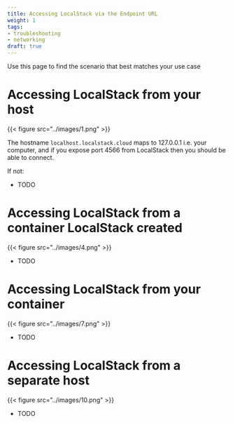 ```yaml
---
title: Accessing LocalStack via the Endpoint URL
weight: 1
tags:
- troubleshooting
- networking
draft: true
---
```


Use this page to find the scenario that best matches your use case

# Accessing LocalStack from your host

{{< figure src="../images/1.png" >}}

The hostname `localhost.localstack.cloud` maps to 127.0.0.1 i.e. your computer, and if you expose port 4566 from LocalStack then you should be able to connect.

If not:

* TODO

# Accessing LocalStack from a container LocalStack created

{{< figure src="../images/4.png" >}}

* TODO

# Accessing LocalStack from your container

{{< figure src="../images/7.png" >}}

* TODO

# Accessing LocalStack from a separate host

{{< figure src="../images/10.png" >}}

* TODO
